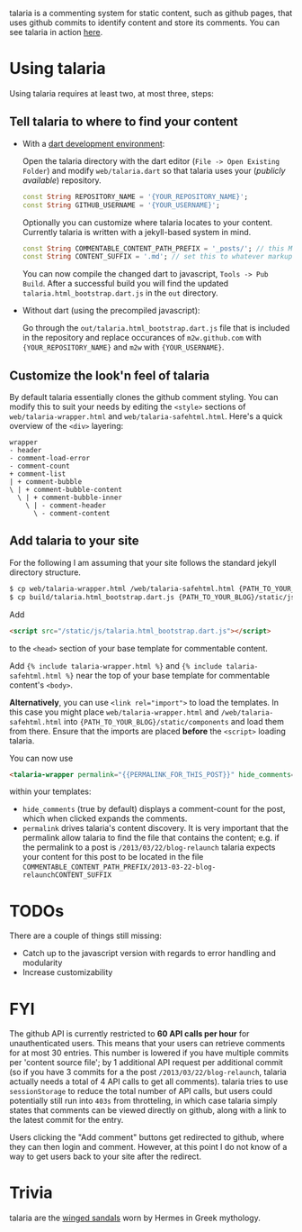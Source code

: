 talaria is a commenting system for static content, such as github pages, that uses github commits to identify content and store its comments. You can see talaria in action [here](http://blog.tibidat.com).

# Using talaria

Using talaria requires at least two, at most three, steps:

## Tell talaria to where to find your content

- With a [dart development environment](https://www.dartlang.org/tools/editor/):

	Open the talaria directory with the dart editor (``File -> Open Existing Folder``) and modify ``web/talaria.dart`` so that talaria uses your (_publicly available_) repository.

	```dart
	const String REPOSITORY_NAME = '{YOUR_REPOSITORY_NAME}';
	const String GITHUB_USERNAME = '{YOUR_USERNAME}';
	```

	Optionally you can customize where talaria locates to your content. Currently talaria is written with a jekyll-based system in mind.

	```dart
	const String COMMENTABLE_CONTENT_PATH_PREFIX = '_posts/'; // this MUST be a path **relative** to the root of your repository!
	const String CONTENT_SUFFIX = '.md'; // set this to whatever markup your content is written in
	```

	You can now compile the changed dart to javascript, ``Tools -> Pub Build``. After a successful build you will find the updated ``talaria.html_bootstrap.dart.js`` in the ``out`` directory.

- Without dart (using the precompiled javascript):

	Go through the ``out/talaria.html_bootstrap.dart.js`` file that is included in the repository and replace occurances of ``m2w.github.com`` with ``{YOUR_REPOSITORY_NAME}`` and ``m2w`` with ``{YOUR_USERNAME}``.

## Customize the look'n feel of talaria

By default talaria essentially clones the github comment styling. You can modify this to suit your needs by editing the ``<style>`` sections of ``web/talaria-wrapper.html`` and ``web/talaria-safehtml.html``.
Here's a quick overview of the ``<div>`` layering:

```
wrapper
- header
- comment-load-error
- comment-count
+ comment-list
| + comment-bubble
\ | + comment-bubble-content
  \ | + comment-bubble-inner
    \ | - comment-header
      \ - comment-content
```

## Add talaria to your site

For the following I am assuming that your site follows the standard jekyll directory structure.

```bash
$ cp web/talaria-wrapper.html /web/talaria-safehtml.html {PATH_TO_YOUR_BLOG}/_includes
$ cp build/talaria.html_bootstrap.dart.js {PATH_TO_YOUR_BLOG}/static/js
```

Add

```html
<script src="/static/js/talaria.html_bootstrap.dart.js"></script>
```

to the ``<head>`` section of your base template for commentable content.

Add ``{% include talaria-wrapper.html %}`` and ``{% include talaria-safehtml.html %}`` near the top of your base template for commentable content's ``<body>``.

__Alternatively__, you can use ``<link rel="import">`` to load the templates. In this case you might place ``web/talaria-wrapper.html`` and ``/web/talaria-safehtml.html`` into ``{PATH_TO_YOUR_BLOG}/static/components`` and load them from there.
Ensure that the imports are placed __before__ the ``<script>`` loading talaria.

You can now use

```html
<talaria-wrapper permalink="{{PERMALINK_FOR_THIS_POST}}" hide_comments="{{true|false}}"></talaria-wrapper>
```

within your templates:

- ``hide_comments`` (true by default) displays a comment-count for the post, which when clicked expands the comments.
- ``permalink`` drives talaria's content discovery. It is very important that the permalink allow talaria to find the file that contains the content;
e.g. if the permalink to a post is ``/2013/03/22/blog-relaunch`` talaria expects your content for this post to be located in the file
``COMMENTABLE_CONTENT_PATH_PREFIX/2013-03-22-blog-relaunchCONTENT_SUFFIX``

# TODOs

There are a couple of things still missing:

- Catch up to the javascript version with regards to error handling and modularity 
- Increase customizability


# FYI

The github API is currently restricted to **60 API calls per hour** for unauthenticated users. This means that your users can retrieve comments for at most 30 entries. This number is lowered if you have multiple commits per 'content source file'; by 1 additional API request per additional commit (so if you have 3 commits for a the post `/2013/03/22/blog-relaunch`, talaria actually needs a total of 4 API calls to get all comments). talaria tries to use `sessionStorage` to reduce the total number of API calls, but users could potentially still run into `403s` from throtteling, in which case talaria simply states that comments can be viewed directly on github, along with a link to the latest commit for the entry.

Users clicking the "Add comment" buttons get redirected to github, where they can then login and comment. However, at this point I do not know of a way to get users back to your site after the redirect.

# Trivia
talaria are the [winged sandals](http://en.wikipedia.org/wiki/Talaria) worn by Hermes in Greek mythology.
